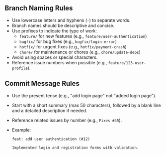 ## Branch Naming Rules

- Use lowercase letters and hyphens (`-`) to separate words.
- Branch names should be descriptive and concise.
- Use prefixes to indicate the type of work:
  - `feature/` for new features (e.g., `feature/user-authentication`)
  - `bugfix/` for bug fixes (e.g., `bugfix/login-error`)
  - `hotfix/` for urgent fixes (e.g., `hotfix/payment-crash`)
  - `chore/` for maintenance or chores (e.g., `chore/update-deps`)
- Avoid using spaces or special characters.
- Reference issue numbers when possible (e.g., `feature/123-user-profile`).

## Commit Message Rules

- Use the present tense (e.g., "add login page" not "added login page").
- Start with a short summary (max 50 characters), followed by a blank line and a detailed description if needed.
- Reference related issues by number (e.g., `Fixes #45`).
- Example:

  ```
  feat: add user authentication (#12)

  Implemented login and registration forms with validation.
  ```
